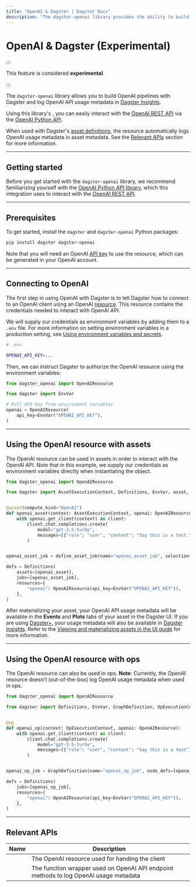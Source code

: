 ```yaml
---
title: "OpenAI & Dagster | Dagster Docs"
description: "The dagster-openai library provides the ability to build OpenAI pipelines with Dagster and log OpenAI API usage metadata in Dagster Insights."
---
```


# OpenAI & Dagster (Experimental)

:::

  This feature is considered <strong>experimental</strong>.

:::

The `dagster-openai` library allows you to build OpenAI pipelines with Dagster and log OpenAI API usage metadata in [Dagster Insights](/dagster-plus/insights).

Using this library's <PyObject module="dagster_openai" object="OpenAIResource" />, you can easily interact with the [OpenAI REST API](https://platform.openai.com/docs/introduction) via the [OpenAI Python API](https://github.com/openai/openai-python).

When used with Dagster's [asset definitions](/guides/build/assets/defining-assets), the resource automatically logs OpenAI usage metadata in asset metadata. See the [Relevant APIs](#relevant-apis) section for more information.

---

## Getting started

Before you get started with the `dagster-openai` library, we recommend familiarizing yourself with the [OpenAI Python API library](https://github.com/openai/openai-python), which this integration uses to interact with the [OpenAI REST API](https://platform.openai.com/docs/introduction).

---

## Prerequisites

To get started, install the `dagster` and `dagster-openai` Python packages:

```bash
pip install dagster dagster-openai
```

Note that you will need an OpenAI [API key](https://platform.openai.com/api-keys) to use the resource, which can be generated in your OpenAI account.

---

## Connecting to OpenAI

The first step in using OpenAI with Dagster is to tell Dagster how to connect to an OpenAI client using an OpenAI [resource](/guides/build/external-resources/). This resource contains the credentials needed to interact with OpenAI API.

We will supply our credentials as environment variables by adding them to a `.env` file. For more information on setting environment variables in a production setting, see [Using environment variables and secrets](/guides/dagster/using-environment-variables-and-secrets).

```bash
# .env

OPENAI_API_KEY=...
```

Then, we can instruct Dagster to authorize the OpenAI resource using the environment variables:

```python startafter=start_example endbefore=end_example file=/integrations/openai/resource.py
from dagster_openai import OpenAIResource

from dagster import EnvVar

# Pull API key from environment variables
openai = OpenAIResource(
    api_key=EnvVar("OPENAI_API_KEY"),
)
```

---

## Using the OpenAI resource with assets

The OpenAI resource can be used in assets in order to interact with the OpenAI API. Note that in this example, we supply our credentials as environment variables directly when instantiating the <PyObject section="definitions" module="dagster" object="Definitions" /> object.

```python startafter=start_example endbefore=end_example file=/integrations/openai/assets.py
from dagster_openai import OpenAIResource

from dagster import AssetExecutionContext, Definitions, EnvVar, asset, define_asset_job


@asset(compute_kind="OpenAI")
def openai_asset(context: AssetExecutionContext, openai: OpenAIResource):
    with openai.get_client(context) as client:
        client.chat.completions.create(
            model="gpt-3.5-turbo",
            messages=[{"role": "user", "content": "Say this is a test."}],
        )


openai_asset_job = define_asset_job(name="openai_asset_job", selection="openai_asset")

defs = Definitions(
    assets=[openai_asset],
    jobs=[openai_asset_job],
    resources={
        "openai": OpenAIResource(api_key=EnvVar("OPENAI_API_KEY")),
    },
)
```

After materializing your asset, your OpenAI API usage metadata will be available in the **Events** and **Plots** tabs of your asset in the Dagster UI. If you are using [Dagster+](/dagster-plus), your usage metadata will also be available in [Dagster Insights](/dagster-plus/insights). Refer to the [Viewing and materializing assets in the UI guide](https://docs.dagster.io/guides/build/assets/defining-assets#viewing-and-materializing-assets-in-the-ui) for more information.

---

## Using the OpenAI resource with ops

The OpenAI resource can also be used in ops. **Note**: Currently, the OpenAI resource doesn't (out-of-the-box) log OpenAI usage metadata when used in ops.

```python startafter=start_example endbefore=end_example file=/integrations/openai/ops.py
from dagster_openai import OpenAIResource

from dagster import Definitions, EnvVar, GraphDefinition, OpExecutionContext, op


@op
def openai_op(context: OpExecutionContext, openai: OpenAIResource):
    with openai.get_client(context) as client:
        client.chat.completions.create(
            model="gpt-3.5-turbo",
            messages=[{"role": "user", "content": "Say this is a test"}],
        )


openai_op_job = GraphDefinition(name="openai_op_job", node_defs=[openai_op]).to_job()

defs = Definitions(
    jobs=[openai_op_job],
    resources={
        "openai": OpenAIResource(api_key=EnvVar("OPENAI_API_KEY")),
    },
)
```

---

## Relevant APIs

| Name                                                              | Description                                                                           |
| ----------------------------------------------------------------- | ------------------------------------------------------------------------------------- |
| <PyObject module="dagster_openai" object="OpenAIResource" />      | The OpenAI resource used for handing the client                                       |
| <PyObject module="dagster_openai" object="with_usage_metadata" /> | The function wrapper used on OpenAI API endpoint methods to log OpenAI usage metadata |
